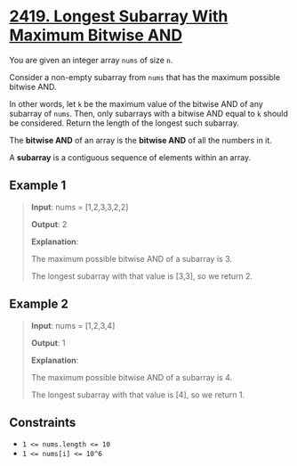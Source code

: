 # [2419. Longest Subarray With Maximum Bitwise AND](https://leetcode.com/problems/longest-subarray-with-maximum-bitwise-and)

You are given an integer array `nums` of size `n`.

Consider a non-empty subarray from `nums` that has the maximum possible bitwise AND.

In other words, let `k` be the maximum value of the bitwise AND of any subarray of `nums`. Then, only subarrays with a bitwise AND equal to `k` should be considered.
Return the length of the longest such subarray.

The **bitwise AND** of an array is the **bitwise AND** of all the numbers in it.

A **subarray** is a contiguous sequence of elements within an array.

## Example 1

> **Input**: nums = [1,2,3,3,2,2]
>
> **Output**: 2
>
> **Explanation**:
>
> The maximum possible bitwise AND of a subarray is 3.
>
> The longest subarray with that value is [3,3], so we return 2.

## Example 2

> **Input**: nums = [1,2,3,4]
>
> **Output**: 1
>
> **Explanation**:
>
> The maximum possible bitwise AND of a subarray is 4.
>
> The longest subarray with that value is [4], so we return 1.

## Constraints

- `1 <= nums.length <= 10`
- `1 <= nums[i] <= 10^6`
